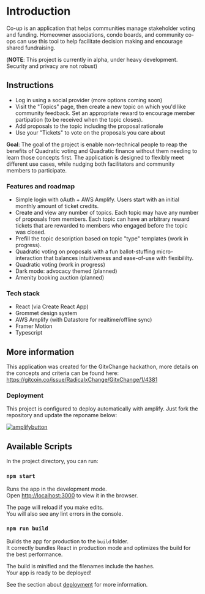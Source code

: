 # Introduction

Co-up is an application that helps communities manage stakeholder voting and funding. Homeowner associations, condo boards, and community co-ops can use this tool to help facilitate decision making and encourage shared fundraising.

(**NOTE**: This project is currently in alpha, under heavy development. Security and privacy are not robust)

## Instructions

- Log in using a social provider (more options coming soon)
- Visit the "Topics" page, then create a new topic on which you'd like community feedback. Set an appropriate reward to encourage member partipation (to be received when the topic closes).
- Add proposals to the topic including the proposal rationale
- Use your "Tickets" to vote on the proposals you care about

**Goal**: The goal of the project is enable non-technical people to reap the benefits of Quadratic voting and Quadratic finance without them needing to learn those concepts first. The application is designed to flexibly meet different use cases, while nudging both facilitators and community members to participate.

### Features and roadmap

- Simple login with oAuth + AWS Amplify. Users start with an initial monthly amount of ticket credits.
- Create and view any number of topics. Each topic may have any number of proposals from members. Each topic can have an arbitrary reward tickets that are rewarded to members who engaged before the topic was closed.
- Prefill the topic description based on topic "type" templates (work in progress).
- Quadratic voting on proposals with a fun ballot-stuffing micro-interaction that balances intuitiveness and ease-of-use with flexibililty.
- Quadratic voting (work in progress)
- Dark mode: advocacy themed (planned)
- Amenity booking auction (planned)

### Tech stack

- React (via Create React App)
- Grommet design system
- AWS Amplify (with Datastore for realtime/offline sync)
- Framer Motion
- Typescript

## More information

This application was created for the GitxChange hackathon, more details on the concepts and criteria can be found here: https://gitcoin.co/issue/RadicalxChange/GitxChange/1/4381

### Deployment

This project is configured to deploy automatically with amplify. Just fork the repository and update the reponame below:

[![amplifybutton](https://oneclick.amplifyapp.com/button.svg)](https://console.aws.amazon.com/amplify/home#/deploy?repo=https://github.com/moarsel/co-up)

## Available Scripts

In the project directory, you can run:

### `npm start`

Runs the app in the development mode.<br />
Open [http://localhost:3000](http://localhost:3000) to view it in the browser.

The page will reload if you make edits.<br />
You will also see any lint errors in the console.

### `npm run build`

Builds the app for production to the `build` folder.<br />
It correctly bundles React in production mode and optimizes the build for the best performance.

The build is minified and the filenames include the hashes.<br />
Your app is ready to be deployed!

See the section about [deployment](https://facebook.github.io/create-react-app/docs/deployment) for more information.
